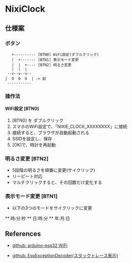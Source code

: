 # NixiClock

## 仕様案

### ボタン

```
   +---------- [BTN0] WiFi設定(ダブルクリック)
   |  +------- [BTN1] 表示モード変更
   |  |  +---- [BTN2] 明るさ変更
   |  |  |
 --v--v--v--
|  O  O  O  | -> 前
 -----------
```

### 操作法

#### WiFi設定 [BTN0]

1. [BTN0] を ダブルクリック
2. スマホのWiFi設定で、「NIXIE_CLOCK_XXXXXXXX」に接続
3. 接続すると、ブラウザが自動起動される
4. SSIDを設定し、保存
5. [OK]で、時計を再起動


### 明るさ変更 [BTN2]

* 5段階の明るさを順番に変更(サイクリック)
* リーピート対応
* マルチクリックすると、その回数だけ変化する


### 表示モード変更 [BTN1]

* 以下の3つのモードをサイクリックに変更

** 時:分:秒
** 日:時:分
** 年:月:日



## References

* [github: arduino-esp32 WiFi](https://github.com/espressif/arduino-esp32/tree/master/libraries/WiFi/src)

* [github: EspExceptionDecoder(スタックトレース表示)](https://github.com/me-no-dev/EspExceptionDecoder/releases/)

